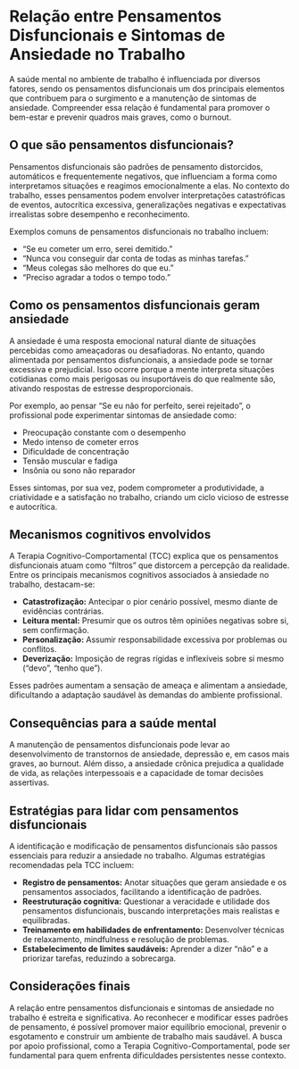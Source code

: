 # Relação entre Pensamentos Disfuncionais e Sintomas de Ansiedade no Trabalho

A saúde mental no ambiente de trabalho é influenciada por diversos fatores, sendo os pensamentos disfuncionais um dos principais elementos que contribuem para o surgimento e a manutenção de sintomas de ansiedade. Compreender essa relação é fundamental para promover o bem-estar e prevenir quadros mais graves, como o burnout.

## O que são pensamentos disfuncionais?

Pensamentos disfuncionais são padrões de pensamento distorcidos, automáticos e frequentemente negativos, que influenciam a forma como interpretamos situações e reagimos emocionalmente a elas. No contexto do trabalho, esses pensamentos podem envolver interpretações catastróficas de eventos, autocrítica excessiva, generalizações negativas e expectativas irrealistas sobre desempenho e reconhecimento.

Exemplos comuns de pensamentos disfuncionais no trabalho incluem:

- “Se eu cometer um erro, serei demitido.”
- “Nunca vou conseguir dar conta de todas as minhas tarefas.”
- “Meus colegas são melhores do que eu.”
- “Preciso agradar a todos o tempo todo.”

## Como os pensamentos disfuncionais geram ansiedade

A ansiedade é uma resposta emocional natural diante de situações percebidas como ameaçadoras ou desafiadoras. No entanto, quando alimentada por pensamentos disfuncionais, a ansiedade pode se tornar excessiva e prejudicial. Isso ocorre porque a mente interpreta situações cotidianas como mais perigosas ou insuportáveis do que realmente são, ativando respostas de estresse desproporcionais.

Por exemplo, ao pensar “Se eu não for perfeito, serei rejeitado”, o profissional pode experimentar sintomas de ansiedade como:

- Preocupação constante com o desempenho
- Medo intenso de cometer erros
- Dificuldade de concentração
- Tensão muscular e fadiga
- Insônia ou sono não reparador

Esses sintomas, por sua vez, podem comprometer a produtividade, a criatividade e a satisfação no trabalho, criando um ciclo vicioso de estresse e autocrítica.

## Mecanismos cognitivos envolvidos

A Terapia Cognitivo-Comportamental (TCC) explica que os pensamentos disfuncionais atuam como “filtros” que distorcem a percepção da realidade. Entre os principais mecanismos cognitivos associados à ansiedade no trabalho, destacam-se:

- **Catastrofização:** Antecipar o pior cenário possível, mesmo diante de evidências contrárias.
- **Leitura mental:** Presumir que os outros têm opiniões negativas sobre si, sem confirmação.
- **Personalização:** Assumir responsabilidade excessiva por problemas ou conflitos.
- **Deverização:** Imposição de regras rígidas e inflexíveis sobre si mesmo (“devo”, “tenho que”).

Esses padrões aumentam a sensação de ameaça e alimentam a ansiedade, dificultando a adaptação saudável às demandas do ambiente profissional.

## Consequências para a saúde mental

A manutenção de pensamentos disfuncionais pode levar ao desenvolvimento de transtornos de ansiedade, depressão e, em casos mais graves, ao burnout. Além disso, a ansiedade crônica prejudica a qualidade de vida, as relações interpessoais e a capacidade de tomar decisões assertivas.

## Estratégias para lidar com pensamentos disfuncionais

A identificação e modificação de pensamentos disfuncionais são passos essenciais para reduzir a ansiedade no trabalho. Algumas estratégias recomendadas pela TCC incluem:

- **Registro de pensamentos:** Anotar situações que geram ansiedade e os pensamentos associados, facilitando a identificação de padrões.
- **Reestruturação cognitiva:** Questionar a veracidade e utilidade dos pensamentos disfuncionais, buscando interpretações mais realistas e equilibradas.
- **Treinamento em habilidades de enfrentamento:** Desenvolver técnicas de relaxamento, mindfulness e resolução de problemas.
- **Estabelecimento de limites saudáveis:** Aprender a dizer “não” e a priorizar tarefas, reduzindo a sobrecarga.

## Considerações finais

A relação entre pensamentos disfuncionais e sintomas de ansiedade no trabalho é estreita e significativa. Ao reconhecer e modificar esses padrões de pensamento, é possível promover maior equilíbrio emocional, prevenir o esgotamento e construir um ambiente de trabalho mais saudável. A busca por apoio profissional, como a Terapia Cognitivo-Comportamental, pode ser fundamental para quem enfrenta dificuldades persistentes nesse contexto.